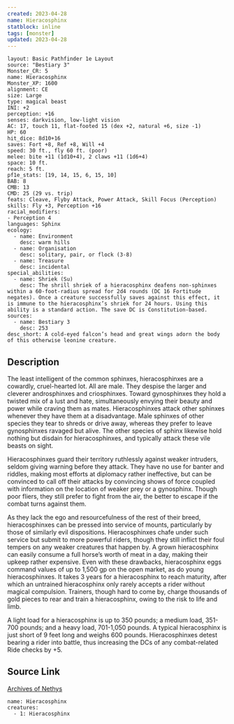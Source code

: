 ```yaml
---
created: 2023-04-28
name: Hieracosphinx
statblock: inline
tags: [monster]
updated: 2023-04-28
---
```

```statblock
layout: Basic Pathfinder 1e Layout
source: "Bestiary 3"
Monster_CR: 5
name: Hieracosphinx
Monster_XP: 1600
alignment: CE
size: Large
type: magical beast
INI: +2
perception: +16
senses: darkvision, low-light vision
AC: 17, touch 11, flat-footed 15 (dex +2, natural +6, size -1)
HP: 60
hit_dice: 8d10+16
saves: Fort +8, Ref +8, Will +4
speed: 30 ft., fly 60 ft. (poor)
melee: bite +11 (1d10+4), 2 claws +11 (1d6+4)
space: 10 ft.
reach: 5 ft.
pf1e_stats: [19, 14, 15, 6, 15, 10]
BAB: 8
CMB: 13
CMD: 25 (29 vs. trip)
feats: Cleave, Flyby Attack, Power Attack, Skill Focus (Perception)
skills: Fly +3, Perception +16
racial_modifiers:
- Perception 4
languages: Sphinx
ecology:
  - name: Environment
    desc: warm hills
  - name: Organisation
    desc: solitary, pair, or flock (3-8)
  - name: Treasure
    desc: incidental
special_abilities:
  - name: Shriek (Su)
    desc: The shrill shriek of a hieracosphinx deafens non-sphinxes within a 60-foot-radius spread for 2d4 rounds (DC 16 Fortitude negates). Once a creature successfully saves against this effect, it is immune to the hieracosphinx’s shriek for 24 hours. Using this ability is a standard action. The save DC is Constitution-based.
sources:
  - name: Bestiary 3
    desc: 253
desc_short: A cold-eyed falcon’s head and great wings adorn the body of this otherwise leonine creature.
```
## Description
The least intelligent of the common sphinxes, hieracosphinxes are a cowardly, cruel-hearted lot. All are male. They despise the larger and cleverer androsphinxes and criosphinxes. Toward gynosphinxes they hold a twisted mix of a lust and hate, simultaneously envying their beauty and power while craving them as mates. Hieracosphinxes attack other sphinxes whenever they have them at a disadvantage. Male sphinxes of other species they tear to shreds or drive away, whereas they prefer to leave gynosphinxes ravaged but alive. The other species of sphinx likewise hold nothing but disdain for hieracosphinxes, and typically attack these vile beasts on sight.

Hieracosphinxes guard their territory ruthlessly against weaker intruders, seldom giving warning before they attack. They have no use for banter and riddles, making most efforts at diplomacy rather ineffective, but can be convinced to call off their attacks by convincing shows of force coupled with information on the location of weaker prey or a gynosphinx. Though poor fliers, they still prefer to fight from the air, the better to escape if the combat turns against them.

As they lack the ego and resourcefulness of the rest of their breed, hieracosphinxes can be pressed into service of mounts, particularly by those of similarly evil dispositions. Hieracosphinxes chafe under such service but submit to more powerful riders, though they still inflict their foul tempers on any weaker creatures that happen by. A grown hieracosphinx can easily consume a full horse’s worth of meat in a day, making their upkeep rather expensive. Even with these drawbacks, hieracosphinx eggs command values of up to 1,500 gp on the open market, as do young hieracosphinxes. It takes 3 years for a hieracosphinx to reach maturity, after which an untrained hieracosphinx only rarely accepts a rider without magical compulsion. Trainers, though hard to come by, charge thousands of gold pieces to rear and train a hieracosphinx, owing to the risk to life and limb.

A light load for a hieracosphinx is up to 350 pounds; a medium load, 351-700 pounds; and a heavy load, 701-1,050 pounds. A typical hieracosphinx is just short of 9 feet long and weighs 600 pounds. Hieracosphinxes detest bearing a rider into battle, thus increasing the DCs of any combat-related Ride checks by +5.
## Source Link
[Archives of Nethys](https://aonprd.com/MonsterDisplay.aspx?ItemName=Hieracosphinx)
```encounter-table
name: Hieracosphinx
creatures:
  - 1: Hieracosphinx
```
